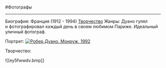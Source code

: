 #Фотографы 

---
Биография: Франция (1912 - 1994)
[Творчество](https://yandex.ru/images/search?text=%D0%A0%D0%BE%D0%B1%D0%B5%D1%80%20%D0%94%D1%83%D0%B0%D0%BD%D0%BE&stype=image&lr=213&source=wiz)
Жанры: Дуано гулял и фотографировал каждый день в своем любимом Париже. Идеальный уличный фотограф.

Портрет:
[![Робер Дуано. Монруж, 1992](https://upload.wikimedia.org/wikipedia/commons/thumb/4/41/Robert_Doisneau_photographed_by_Bracha_L._Ettinger_in_his_studio_in_Montrouge%2C_1992.jpg/274px-Robert_Doisneau_photographed_by_Bracha_L._Ettinger_in_his_studio_in_Montrouge%2C_1992.jpg)](https://commons.wikimedia.org/wiki/File:Robert_Doisneau_photographed_by_Bracha_L._Ettinger_in_his_studio_in_Montrouge,_1992.jpg?uselang=ru "Робер Дуано. Монруж, 1992")

Творчество:

![[ey5fwwdv.bmp]]